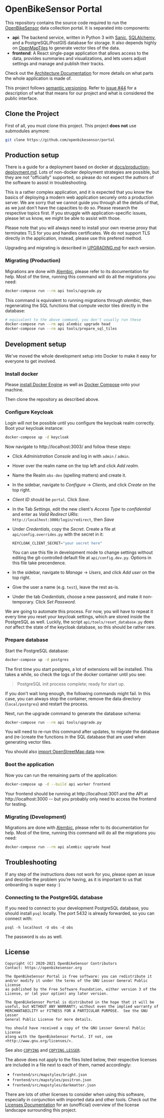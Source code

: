 # OpenBikeSensor Portal

This repository contains the source code required to run the
[OpenBikeSensor](https://openbikesensor.org) data collection portal. It is
separated into components:

* **api**: The backend service, written in Python 3 with
  [Sanic](https://sanicframework.org/),
  [SQLAlchemy](https://www.sqlalchemy.org/), and a PostgreSQL/PostGIS database
  for storage. It also depends highly on
  [OpenMapTiles](https://openmaptiles.org) to generate vector tiles of the
  data.
* **frontend**: A React single-page application that allows access to the data,
  provides summaries and visualizations, and lets users adjust settings and
  manage and publish their tracks.

Check out the [Architecture Documentation](docs/architecture.md) for more
details on what parts the whole application is made of.

This project follows [semantic versioning](https://semver.org). Refer to [issue
#44](https://github.com/openbikesensor/portal/issues/44) for a description of
what that means for our project and what is considered the public interface.

## Clone the Project

First of all, you must clone this project. This project **does not** use
submodules anymore:

```bash
git clone https://github.com/openbikesensor/portal
```

## Production setup

There is a guide for a deployment based on docker at
[docs/production-deployment.md](docs/production-deployment.md). Lots of
non-docker deployment strategies are possible, but they are not "officially"
supported, so please do not expect the authors of the software to assist in
troubleshooting. 

This is a rather complex application, and it is expected that you know the
basics of deploying a modern web application securely onto a production server.
We are sorry that we cannot guide you through all the details of that, as we
just don't have the capacities to do so. Please research the respective topics
first. If you struggle with application-specific issues, please let us know, we
might be able to assist with those.

Please note that you will always need to install your own reverse proxy that
terminates TLS for you and handles certificates. We do not support TLS directly
in the application, instead, please use this prefered method. 

Upgrading and migrating is described in [UPGRADING.md](./UPGRADING.md) for each
version.

### Migrating (Production)

Migrations are done with
[Alembic](https://alembic.sqlalchemy.org/en/latest/index.html), please refer to
its documentation for help. Most of the time, running this command will do all
the migrations you need:

```bash
docker-compose run --rm api tools/upgrade.py
```

This command is equivalent to running migrations through *alembic*, then
regenerating the SQL functions that compute vector tiles directly in the
database:

```bash
# equivalent to the above command, you don't usually run these
docker-compose run --rm api alembic upgrade head
docker-compose run --rm api tools/prepare_sql_tiles
```

## Development setup

We've moved the whole development setup into Docker to make it easy for
everyone to get involved. 

### Install docker

Please [install Docker Engine](https://docs.docker.com/engine/install/) as well as 
[Docker Compose](https://docs.docker.com/compose/install/) onto your machine. 

Then clone the repository as described above.

### Configure Keycloak

Login will not be possible until you configure the keycloak realm correctly. Boot your keycloak instance:

```bash
docker-compose up -d keycloak
```

Now navigate to http://localhost:3003/ and follow these steps:

- Click *Administration Console* and log in with `admin` / `admin`.
- Hover over the realm name on the top left and click *Add realm*.
- Name the Realm `obs-dev` (spelling matters) and create it.
- In the sidebar, navigate to *Configure* &rarr; *Clients*, and click *Create* on the top right.
- *Client ID* should be `portal`. Click *Save*.
- In the Tab *Settings*, edit the new client's *Access Type* to *confidential*
  and enter as *Valid Redirect URIs*: `http://localhost:3000/login/redirect`,
  then *Save*
- Under *Credentials*, copy the *Secret*. Create a file at `api/config.overrides.py` with the secret in it:
  
  ```python
  KEYCLOAK_CLIENT_SECRET="your secret here"
  ```
  
  You can use this file in development mode to change settings without editing
  the git-controlled default file at `api/config.dev.py`. Options in this file
  take precendence.
- In the sidebar, navigate to *Manage* &rarr; *Users*, and click *Add user* on the top right.
- Give the user a name (e.g. `test`), leave the rest as-is.
- Under the tab *Credentials*, choose a new password, and make it
  non-temporary. Click *Set Password*.

We are going to automate this process. For now, you will have to repeat it
every time you reset your keycloak settings, which are stored inside the
PostgreSQL as well. Luckily, the script `api/tools/reset_database.py` does
*not* affect the state of the keycloak database, so this should be rather rare.

### Prepare database

Start the PostgreSQL database:

```bash
docker-compose up -d postgres
```

The first time you start postgres, a lot of extensions will be installed. This
takes a while, so check the logs of the docker container until you see:

> PostgreSQL init process complete; ready for start up.

If you don't wait long enough, the following commands might fail. In this case,
you can always stop the container, remove the data directory (`local/postgres`)
and restart the process.

Next, run the upgrade command to generate the database schema:

```bash
docker-compose run --rm api tools/upgrade.py
```

You will need to re-run this command after updates, to migrate the database and
(re-)create the functions in the SQL database that are used when generating
vector tiles.

You should also [import OpenStreetMap data](docs/osm-import.md) now.

### Boot the application

Now you can run the remaining parts of the application:

```bash
docker-compose up -d --build api worker frontend
```

Your frontend should be running at http://localhost:3001 and the API at
http://localhost:3000 -- but you probably only need to access the frontend for
testing. 

### Migrating (Development)

Migrations are done with
[Alembic](https://alembic.sqlalchemy.org/en/latest/index.html), please refer to
its documentation for help. Most of the time, running this command will do all
the migrations you need:

```bash
docker-compose run --rm api alembic upgrade head
```



## Troubleshooting

If any step of the instructions does not work for you, please open an issue and
describe the problem you're having, as it is important to us that onboarding is
super easy :)

### Connecting to the PostgreSQL database

If you need to connect to your development PostgreSQL database, you should
install `psql` locally. The port 5432 is already forwarded, so you can connect with:
  
```
psql -h localhost -U obs -d obs
```

The password is `obs` as well.
  
## License
  
    Copyright (C) 2020-2021 OpenBikeSensor Contributors
    Contact: https://openbikesensor.org
    
    The OpenBikeSensor Portal is free software: you can redistribute it
    and/or modify it under the terms of the GNU Lesser General Public License
    as published by the Free Software Foundation, either version 3 of the
    License, or (at your option) any later version.
    
    The OpenBikeSensor Portal is distributed in the hope that it will be
    useful, but WITHOUT ANY WARRANTY; without even the implied warranty of
    MERCHANTABILITY or FITNESS FOR A PARTICULAR PURPOSE.  See the GNU Lesser
    General Public License for more details.
    
    You should have received a copy of the GNU Lesser General Public License
    along with the OpenBikeSensor Portal. If not, see
    <http://www.gnu.org/licenses/>.

See also [`COPYING`](./COPYING) and [`COPYING.LESSER`](./COPYING.LESSER).

The above does not apply to the files listed below, their respective licenses
are included in a file next to each of them, named accordingly:

* `frontend/src/mapstyles/bright.json`
* `frontend/src/mapstyles/positron.json`
* `frontend/src/mapstyles/darkmatter.json`

There are lots of other licenses to consider when using this software,
especially in conjunction with imported data and other tools. Check out the
[Licenses Documentation](docs/licenses.md) for an (unofficial) overview of the
license landscape surrounding this project.
